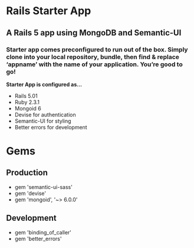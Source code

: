 # Rails Starter App

## A Rails 5 app using MongoDB and Semantic-UI

### Starter app comes preconfigured to run out of the box. Simply clone into your local repository, bundle, then find & replace ‘appname’  with the name of your application. You’re good to go!

**Starter App is configured as…**

* Rails 5.01
* Ruby 2.3.1
* Mongoid 6
* Devise for authentication
* Semantic-UI for styling
* Better errors for development


# Gems
## Production
* gem 'semantic-ui-sass'
* gem 'devise'
* gem 'mongoid', '~> 6.0.0'

## Development

* gem 'binding_of_caller'
* gem 'better_errors'